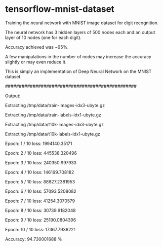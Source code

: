 # tensorflow-mnist-dataset
Training the neural network with MNIST image dataset for digit recognition.

The neural network has 3 hidden layers of 500 nodes each 
and an output layer of 10 nodes (one for each digit).

Accuracy achieved was ~95%.

A few manipulations in the number of nodes may increase the accuracy slightly
or may even reduce it.

This is simply an implementation of Deep Neural Network on the
MNIST dataset.

################################################

Output:

Extracting /tmp/data/train-images-idx3-ubyte.gz

Extracting /tmp/data/train-labels-idx1-ubyte.gz

Extracting /tmp/data/t10k-images-idx3-ubyte.gz

Extracting /tmp/data/t10k-labels-idx1-ubyte.gz

Epoch:  1 / 10 loss: 1994140.35171

Epoch:  2 / 10 loss: 445538.320496

Epoch:  3 / 10 loss: 240350.997933

Epoch:  4 / 10 loss: 146169.708182

Epoch:  5 / 10 loss: 88827.2381953

Epoch:  6 / 10 loss: 57093.5208082

Epoch:  7 / 10 loss: 41254.3070579

Epoch:  8 / 10 loss: 30739.9182048

Epoch:  9 / 10 loss: 25190.0804396

Epoch:  10 / 10 loss: 17367.7938221

Accuracy: 94.730001688 %

